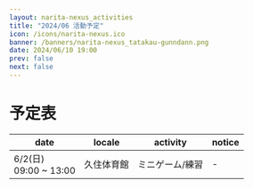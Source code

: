 ```yaml
---
layout: narita-nexus_activities
title: "2024/06 活動予定"
icon: /icons/narita-nexus.ico
banner: /banners/narita-nexus_tatakau-gunndann.png
date: 2024/06/10 19:00
prev: false
next: false
---
```


# 予定表

|date|locale|activity|notice|
|-|-|-|-|
|6/2(日)<br>09:00 ~ 13:00|久住体育館|ミニゲーム/練習|-|
